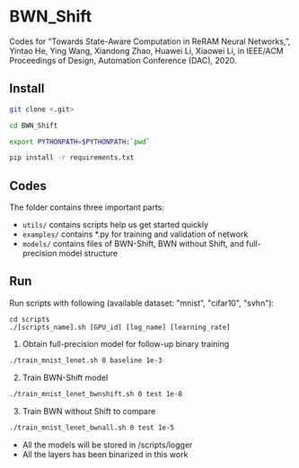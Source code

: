 # BWN_Shift

Codes for “Towards State-Aware Computation in ReRAM Neural Networks,”, Yintao He, Ying Wang, Xiandong Zhao, Huawei Li, Xiaowei Li, in IEEE/ACM Proceedings of Design, Automation Conference (DAC), 2020.



Install
------------

```bash
git clone <.git>

cd BWN_Shift

export PYTHONPATH=$PYTHONPATH:`pwd`

pip install -r requirements.txt
```

Codes
-----
The folder contains three important parts:
- `utils/` contains scripts help us get started quickly
- `examples/` contains \*.py for training and validation of network
- `models/` contains files of BWN-Shift, BWN without Shift, and full-precision model structure

Run
-------

Run scripts with following (available dataset: "mnist", "cifar10", "svhn"):
```
cd scripts
./[scripts_name].sh [GPU_id] [log_name] [learning_rate]
```
1. Obtain full-precision model for follow-up binary training
```bash
./train_mnist_lenet.sh 0 baseline 1e-3
```
2. Train BWN-Shift model
```bash
./train_mnist_lenet_bwnshift.sh 0 test 1e-8
```
3. Train BWN without Shift to compare
```bash
./train_mnist_lenet_bwnall.sh 0 test 1e-5
```


* All the models will be stored in /scripts/logger
* All the layers has been binarized in this work
